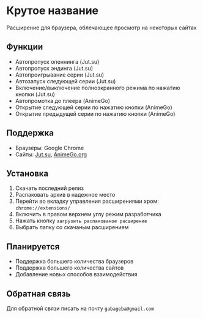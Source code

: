 
# Крутое название

Расширение для браузера, облечающее просмотр на некоторых сайтах


## Функции

- Автопропуск опеннинга (Jut.su)
- Автопропуск эндинга (Jut.su)
- Автопроигрывание серии (Jut.su)
- Автозапуск следующей серии (Jut.su)
- Включение/выключение полноэкранного режима по нажатию кнопки (Jut.su)
- Автопромотка до плеера (AnimeGo)
- Открытие следующей серии по нажатию кнопки (AnimeGo)
- Открытие предыдущей серии по нажатию кнопки (AnimeGo)


## Поддержка
- Браузеры: Google Chrome
- Сайты: [Jut.su](https://jut.su/), [AnimeGo.org](https://animego.org/)


## Установка

1. Скачать последний релиз
2. Распаковать архив в надежное место
3. Перейти во вкладку управления расширениями хром: `chrome://extensions/`
4. Включить в правом верхнем углу режим разработчика
5. Нажать кнопку `загрузить распакованое расширение`
6. Выбрать папку со скачаным расширением



## Планируется

- Поддержка большего количества браузеров
- Поддержка большего количества сайтов
- Добавление новых способов взаимодействия


## Обратная связь

Для обратной связи писать на почту `gabageba@gmail.com`

